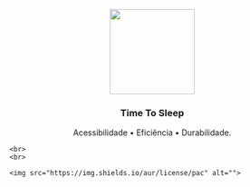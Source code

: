 <p align="center">
    <a href="TimeToSleepBR.github.io">
        <img src="https://github.com/TimeToSleepBR/TimeToSleepBR.github.io/blob/master/img/logo_oficial_tts.svg" width="150">
    </a>
</p>

<h3 align="center">Time To Sleep</h3>


<p align="center">
        Acessibilidade • Eficiência • Durabilidade.
 
    <br>
    <br>

    <img src="https://img.shields.io/aur/license/pac" alt="">
</p>